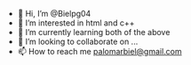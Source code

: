 - 👋 Hi, I’m @Bielpg04
- 👀 I’m interested in html and c++
- 🌱 I’m currently learning both of the above
- 💞️ I’m looking to collaborate on ...
- 📫 How to reach me palomarbiel@gmail.com

<!---
Bielpg04/Bielpg04 is a ✨ special ✨ repository because its `README.md` (this file) appears on your GitHub profile.
You can click the Preview link to take a look at your changes.
--->
